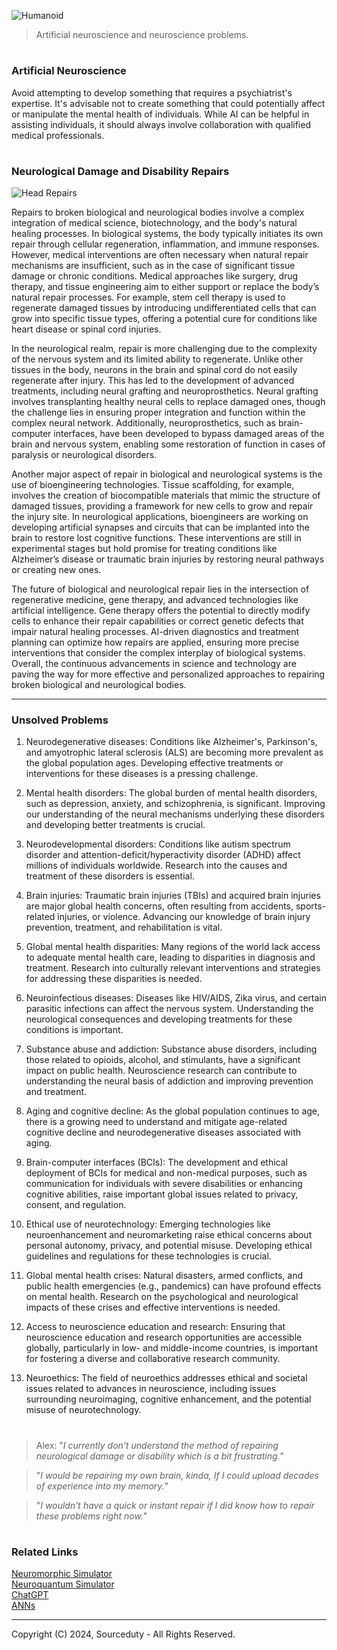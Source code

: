 ![Humanoid](https://github.com/user-attachments/assets/8a93649e-8534-4d10-be38-fe7e0febcf26)

> Artificial neuroscience and neuroscience problems.

#

### Artificial Neuroscience

Avoid attempting to develop something that requires a psychiatrist's expertise. It's advisable not to create something that could potentially affect or manipulate the mental health of individuals. While AI can be helpful in assisting individuals, it should always involve collaboration with qualified medical professionals.

#
### Neurological Damage and Disability Repairs

![Head Repairs](https://github.com/user-attachments/assets/2184b3a7-4f8a-4077-ba03-ce3a7cc74cbf)

Repairs to broken biological and neurological bodies involve a complex integration of medical science, biotechnology, and the body's natural healing processes. In biological systems, the body typically initiates its own repair through cellular regeneration, inflammation, and immune responses. However, medical interventions are often necessary when natural repair mechanisms are insufficient, such as in the case of significant tissue damage or chronic conditions. Medical approaches like surgery, drug therapy, and tissue engineering aim to either support or replace the body’s natural repair processes. For example, stem cell therapy is used to regenerate damaged tissues by introducing undifferentiated cells that can grow into specific tissue types, offering a potential cure for conditions like heart disease or spinal cord injuries.

In the neurological realm, repair is more challenging due to the complexity of the nervous system and its limited ability to regenerate. Unlike other tissues in the body, neurons in the brain and spinal cord do not easily regenerate after injury. This has led to the development of advanced treatments, including neural grafting and neuroprosthetics. Neural grafting involves transplanting healthy neural cells to replace damaged ones, though the challenge lies in ensuring proper integration and function within the complex neural network. Additionally, neuroprosthetics, such as brain-computer interfaces, have been developed to bypass damaged areas of the brain and nervous system, enabling some restoration of function in cases of paralysis or neurological disorders.

Another major aspect of repair in biological and neurological systems is the use of bioengineering technologies. Tissue scaffolding, for example, involves the creation of biocompatible materials that mimic the structure of damaged tissues, providing a framework for new cells to grow and repair the injury site. In neurological applications, bioengineers are working on developing artificial synapses and circuits that can be implanted into the brain to restore lost cognitive functions. These interventions are still in experimental stages but hold promise for treating conditions like Alzheimer’s disease or traumatic brain injuries by restoring neural pathways or creating new ones.

The future of biological and neurological repair lies in the intersection of regenerative medicine, gene therapy, and advanced technologies like artificial intelligence. Gene therapy offers the potential to directly modify cells to enhance their repair capabilities or correct genetic defects that impair natural healing processes. AI-driven diagnostics and treatment planning can optimize how repairs are applied, ensuring more precise interventions that consider the complex interplay of biological systems. Overall, the continuous advancements in science and technology are paving the way for more effective and personalized approaches to repairing broken biological and neurological bodies.

***
### Unsolved Problems

1. Neurodegenerative diseases: Conditions like Alzheimer's, Parkinson's, and amyotrophic lateral sclerosis (ALS) are becoming more prevalent as the global population ages. Developing effective treatments or interventions for these diseases is a pressing challenge.

2. Mental health disorders: The global burden of mental health disorders, such as depression, anxiety, and schizophrenia, is significant. Improving our understanding of the neural mechanisms underlying these disorders and developing better treatments is crucial.

3. Neurodevelopmental disorders: Conditions like autism spectrum disorder and attention-deficit/hyperactivity disorder (ADHD) affect millions of individuals worldwide. Research into the causes and treatment of these disorders is essential.

4. Brain injuries: Traumatic brain injuries (TBIs) and acquired brain injuries are major global health concerns, often resulting from accidents, sports-related injuries, or violence. Advancing our knowledge of brain injury prevention, treatment, and rehabilitation is vital.

5. Global mental health disparities: Many regions of the world lack access to adequate mental health care, leading to disparities in diagnosis and treatment. Research into culturally relevant interventions and strategies for addressing these disparities is needed.

6. Neuroinfectious diseases: Diseases like HIV/AIDS, Zika virus, and certain parasitic infections can affect the nervous system. Understanding the neurological consequences and developing treatments for these conditions is important.

7. Substance abuse and addiction: Substance abuse disorders, including those related to opioids, alcohol, and stimulants, have a significant impact on public health. Neuroscience research can contribute to understanding the neural basis of addiction and improving prevention and treatment.

8. Aging and cognitive decline: As the global population continues to age, there is a growing need to understand and mitigate age-related cognitive decline and neurodegenerative diseases associated with aging.

9. Brain-computer interfaces (BCIs): The development and ethical deployment of BCIs for medical and non-medical purposes, such as communication for individuals with severe disabilities or enhancing cognitive abilities, raise important global issues related to privacy, consent, and regulation.

10. Ethical use of neurotechnology: Emerging technologies like neuroenhancement and neuromarketing raise ethical concerns about personal autonomy, privacy, and potential misuse. Developing ethical guidelines and regulations for these technologies is crucial.

11. Global mental health crises: Natural disasters, armed conflicts, and public health emergencies (e.g., pandemics) can have profound effects on mental health. Research on the psychological and neurological impacts of these crises and effective interventions is needed.

12. Access to neuroscience education and research: Ensuring that neuroscience education and research opportunities are accessible globally, particularly in low- and middle-income countries, is important for fostering a diverse and collaborative research community.

13. Neuroethics: The field of neuroethics addresses ethical and societal issues related to advances in neuroscience, including issues surrounding neuroimaging, cognitive enhancement, and the potential misuse of neurotechnology.

#

> Alex: "*I currently don't understand the method of repairing neurological damage or disability which is a bit frustrating.*"

> "*I would be repairing my own brain, kinda, If I could upload decades of experience into my memory.*"

> "*I wouldn't have a quick or instant repair if I did know how to repair these problems right now.*"

#
### Related Links

[Neuromorphic Simulator](https://github.com/sourceduty/Neuromorphic_Simulator)
<br>
[Neuroquantum Simulator](https://chatgpt.com/g/g-srlpn9o6e-neuroquantum-simulator)
<br>
[ChatGPT](https://github.com/sourceduty/ChatGPT)
<br>
[ANNs](https://github.com/sourceduty/ANNs)

***
Copyright (C) 2024, Sourceduty - All Rights Reserved.
